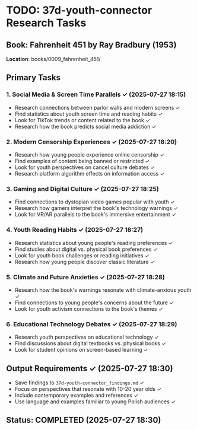 # TODO: 37d-youth-connector Research Tasks

## Book: Fahrenheit 451 by Ray Bradbury (1953)
**Location**: books/0009_fahrenheit_451/

## Primary Tasks

### 1. Social Media & Screen Time Parallels ✓ (2025-07-27 18:15)
- Research connections between parlor walls and modern screens ✓
- Find statistics about youth screen time and reading habits ✓
- Look for TikTok trends or content related to the book ✓
- Research how the book predicts social media addiction ✓

### 2. Modern Censorship Experiences ✓ (2025-07-27 18:20)
- Research how young people experience online censorship ✓
- Find examples of content being banned or restricted ✓
- Look for youth perspectives on cancel culture debates ✓
- Research platform algorithm effects on information access ✓

### 3. Gaming and Digital Culture ✓ (2025-07-27 18:25)
- Find connections to dystopian video games popular with youth ✓
- Research how gamers interpret the book's technology warnings ✓
- Look for VR/AR parallels to the book's immersive entertainment ✓

### 4. Youth Reading Habits ✓ (2025-07-27 18:27)
- Research statistics about young people's reading preferences ✓
- Find studies about digital vs. physical book preferences ✓
- Look for youth book challenges or reading initiatives ✓
- Research how young people discover classic literature ✓

### 5. Climate and Future Anxieties ✓ (2025-07-27 18:28)
- Research how the book's warnings resonate with climate-anxious youth ✓
- Find connections to young people's concerns about the future ✓
- Look for youth activism connections to the book's themes ✓

### 6. Educational Technology Debates ✓ (2025-07-27 18:29)
- Research youth perspectives on educational technology ✓
- Find discussions about digital textbooks vs. physical books ✓
- Look for student opinions on screen-based learning ✓

## Output Requirements ✓ (2025-07-27 18:30)
- Save findings to `37d-youth-connector_findings.md` ✓
- Focus on perspectives that resonate with 10-20 year olds ✓
- Include contemporary examples and references ✓
- Use language and examples familiar to young Polish audiences ✓

## Status: COMPLETED (2025-07-27 18:30)